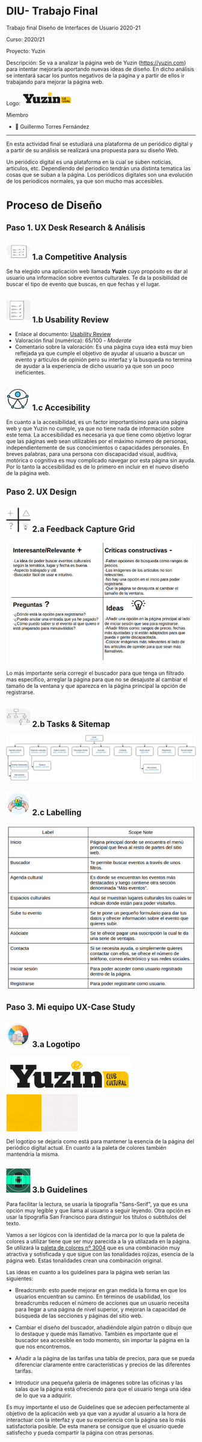 # DIU- Trabajo Final

Trabajo final Diseño de Interfaces de Usuario 2020-21 

Curso: 2020/21 

Proyecto: Yuzin

Descripción: Se va a analizar la página web de Yuzin (https://yuzin.com) para intentar mejorarla aportando nuevas ideas de diseño. En dicho análisis se intentará sacar los puntos negativos de la página y a partir de ellos ir trabajando para mejorar la página web.

Logo: <img src="img/logotipoYuzin.png" height=40></img>

Miembro
 * :bust_in_silhouette:  Guillermo Torres Fernández

----- 

En esta actividad final se estudiará una plataforma de un periódico digital y a partir de su análisis se realizará una propuesta para su diseño Web.

Un periódico digital es una plataforma en la cual se suben noticias, articulos, etc. Dependiendo del periodico tendrán una distinta tematica las cosas que se suban a la página. Los periódicos digitales son una evolución de los periodicos normales, ya que son mucho mas accesibles.

# Proceso de Diseño

## Paso 1. UX Desk Research & Análisis

![Método UX](img/Competitive.png) 1.a Competitive Analysis
-----

Se ha elegido una aplicación web llamada ***Yuzin*** cuyo propósito es dar al usuario una información sobre eventos culturales. Te da la posibilidad de buscar el tipo de evento que buscas, en que fechas y el lugar.

![Método UX](img/usabilityReview.png) 1.b Usability Review
----

- Enlace al documento:  [Usability Review](Usability-review.pdf)
- Valoración final (numérica): 65/100 - *Moderate*
- Comentario sobre la valoración: Es una página cuya idea está muy bien reflejada ya que cumple el objetivo de ayudar al usuario a buscar un evento y artículos de opinión pero su interfaz y la busqueda no termina de ayudar a la experiencia de dicho usuario ya que son un poco ineficientes.

![Método UX](img/Accesibility.png) 1.c Accesibility
----

En cuanto a la accesibilidad, es un factor importantísimo para una página web y que Yuzin no cumple, ya que no tiene nada de información sobre este tema.
La accesibilidad es necesaria ya que tiene como objetivo lograr que las páginas web sean utilizables por el máximo número de personas, independientemente de sus conocimientos o capacidades personales.
En breves palabras, para una persona con discapacidad visual, auditiva, motórica o cognitiva es muy complicado navegar por esta página sin ayuda.
Por lo tanto la accesibilidad es de lo primero en incluir en el nuevo diseño de la página web.


## Paso 2. UX Design  


![Método UX](img/feedback-capture-grid.png) 2.a Feedback Capture Grid
----


![Malla receptora](img/Malla.png)

Lo más importante sería corregir el buscador para que tenga un filtrado mas específico, arreglar la página para que no se desajuste al cambiar el tamaño de la ventana y que aparezca en la página principal la opción de registrarse.

![Método UX](img/Sitemap.png) 2.b Tasks & Sitemap 
-----

![Sitemap](img/siteMap.jpeg)


![Método UX](img/labelling.png) 2.c Labelling 
----


![Sitemap](img/Labelling.png)

## Paso 3. Mi equipo UX-Case Study 

![Método UX](img/moodboard.png)  3.a Logotipo
----
<img src="img/logotipoYuzin.png" height=100></img>
<img src="img/paletacolores.png" height=100></img>

Del logotipo se dejaría como está para mantener la esencia de la página del periódico digital actual. En cuanto a la paleta de colores también mantendría la misma.

![Método UX](img/guidelines.png) 3.b Guidelines
----
Para facilitar la lectura, se usaría la tipografía "Sans-Serif", ya que es una opción muy legible y que llama al usuario a seguir leyendo. Otra opción es usar la tipografía San Francisco para distinguir los títulos o subtítulos del texto.

Vamos a ser lógicos con la identidad de la marca por lo que la paleta de colores a utilizar tiene que ser muy parecida a la ya utilazada en la página.
Se utilizará la [paleta de colores nº 3004][paleta] que es una combinación muy atractiva y sotisficada y que sigue con las tonalidades rojizas, esencia de la página web. Estas tonalidades crean una combinación original.

Las ideas en cuanto a los guidelines para la página web serían las siguientes:
- Breadcrumb: esto puede mejorar en gran medida la forma en que los usuarios encuentran su camino. En términos de usabilidad, los breadcrumbs reducen el número de acciones que un usuario necesita para llegar a una página de nivel superior, y mejoran la capacidad de búsqueda de las secciones y páginas del sitio web.
- Cambiar el diseño del buscador, añadiéndole algún patrón o dibujo que lo destaque y quede más llamativo. También es importante que el buscador sea accesible en todo momento, sin importar la página en la que nos encontremos.
- Añadir a la página de las tarifas una tabla de precios, para que se pueda diferenciar claramente entre características y precios de las diferentes tarifas.

- Introducir una pequeña galería de imágenes sobre las oficinas y las salas que la página está ofreciendo para que el usuario tenga una idea de lo que va a adquirir.

Es muy importante el uso de Guidelines que se adecúen perfectamente al objetivo de la aplicación web ya que van a ayudar  al usuario a la hora de interactuar con la interfaz y que su experiencia con la página sea lo más satisfactoria posible. De esta manera se consigue que el usuario quede satisfecho y pueda compartir la página con otras personas.

[paleta]: https://paletasdecolores.com/paleta-de-colores-3004/

